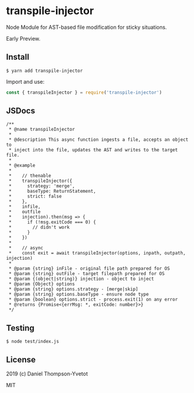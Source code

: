 # transpile-injector
Node Module for AST-based file modification for sticky situations. 

Early Preview.

## Install
```
$ yarn add transpile-injector
```

Import and use:
```js
const { transpileInjector } = require('transpile-injector')
```


## JSDocs
```
/**
 * @name transpileInjector
 *
 * @description This async function ingests a file, accepts an object to
 * inject into the file, updates the AST and writes to the target file.
 *
 * @example
 *
 *    // thenable
 *    transpileInjector({
 *      strategy: 'merge',
 *      baseType: ReturnStatement,
 *      strict: false
 *    },
 *    infile,
 *    outfile
 *    injection).then(msg => {
 *      if (!msg.exitCode === 0) {
 *        // didn't work
 *      }
 *    })
 *
 *    // async
 *    const exit = await transpileInjector(options, inpath, outpath, injection)
 *
 * @param {string} inFile - original file path prepared for OS
 * @param {string} outFile - target filepath prepared for OS
 * @param {(object|string)} injection - object to inject
 * @param {Object} options
 * @param {string} options.strategy - [merge|skip]
 * @param {string} options.baseType - ensure node type
 * @param {boolean} options.strict - process.exit(1) on any error
 * @returns {Promise<{errMsg: *, exitCode: number}>}
 */
 ```

## Testing
``` 
$ node test/index.js
```

## License
2019 (c) Daniel Thompson-Yvetot

MIT
